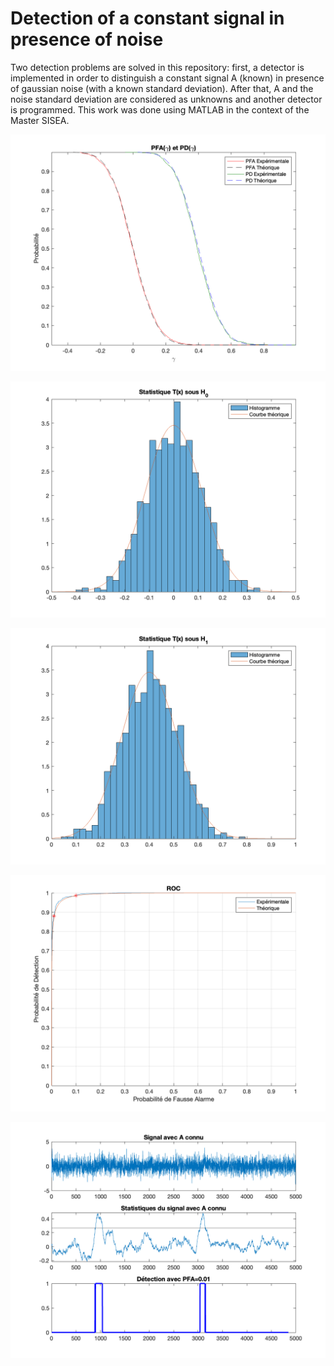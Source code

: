 <h1>Detection of a constant signal in presence of noise</h1>

Two detection problems are solved in this repository: first, a detector is implemented in order to distinguish a constant signal A (known) in presence of gaussian noise (with a known standard deviation). After that, A and the noise standard deviation are considered as unknowns and another detector is programmed. This work was done using MATLAB in the context of the Master SISEA.

![](images/pfa_pd.png)

![](/images/histogramme_T0.png)

![](/images/histogramme_T1.png)

![](/images/roc.png)

![](/images/detection.png)
